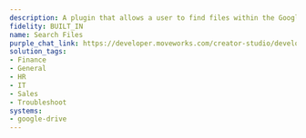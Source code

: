 ```yaml
---
description: A plugin that allows a user to find files within the Google Drive system.
fidelity: BUILT_IN
name: Search Files
purple_chat_link: https://developer.moveworks.com/creator-studio/developer-tools/purple-chat/?conversation=%7B%22startTimestamp%22%3A%2211%3A43+AM%22%2C%22messages%22%3A%5B%7B%22parts%22%3A%5B%7B%22richText%22%3A%22%3Cp%3Ecan+you+help+me+find+the+marketing+presentation+for+the+upcoming+trade+show%3F%3C%2Fp%3E%22%7D%5D%2C%22role%22%3A%22user%22%7D%2C%7B%22parts%22%3A%5B%7B%22richText%22%3A%22%3Cp%3EHere%27s+the+presentation+I+found%2C+titled+%5C%22Trade+Show+Presentation+2025%2C%5C%22+in+the+%5C%22Marketing%5C%22+folder.%3C%2Fp%3E%22%7D%2C%7B%22apiBlock%22%3A%7B%22code%22%3A%22%7B%5Cn++%5C%22file_name%5C%22%3A+%5C%22Trade+Show+Presentation+2025.pptx%5C%22%2C%5Cn++%5C%22file_size%5C%22%3A+%5C%225.2+MB%5C%22%2C%5Cn++%5C%22last_modified%5C%22%3A+%5C%222024-01-20T14%3A30%3A00Z%5C%22%2C%5Cn++%5C%22download_url%5C%22%3A+%5C%22https%3A%2F%2Fexample.com%2Ffiles%2Ftrade_show_presentation_2025.pptx%5C%22%5Cn%7D%22%2C%22caption%22%3A%22Sample+file+details%22%2C%22connectorName%22%3A%22google-drive%22%2C%22title%22%3A%22File+Information%22%7D%7D%5D%2C%22role%22%3A%22assistant%22%7D%5D%7D
solution_tags:
- Finance
- General
- HR
- IT
- Sales
- Troubleshoot
systems:
- google-drive
---
```

